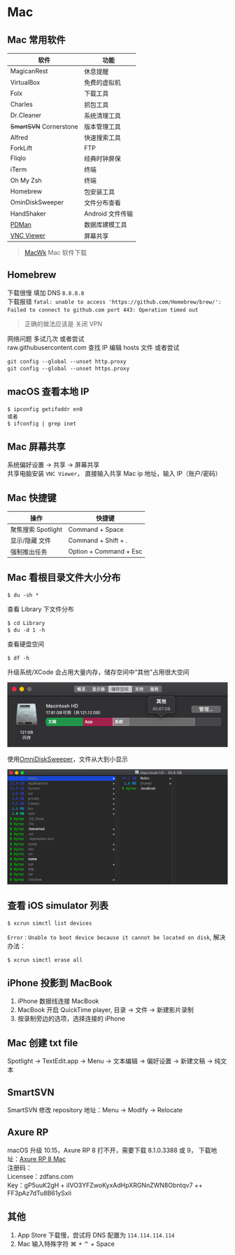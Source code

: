 # Mac

## Mac 常用软件

| 软件                                                              | 功能             |
| ----------------------------------------------------------------- | ---------------- |
| MagicanRest                                                       | 休息提醒         |
| VirtualBox                                                        | 免费的虚拟机     |
| Folx                                                              | 下载工具         |
| Charles                                                           | 抓包工具         |
| Dr.Cleaner                                                        | 系统清理工具     |
| ~~SmartSVN~~ Cornerstone                                          | 版本管理工具     |
| Alfred                                                            | 快速搜索工具     |
| ForkLift                                                          | FTP              |
| Fliqlo                                                            | 经典时钟屏保     |
| iTerm                                                             | 终端             |
| Oh My Zsh                                                         | 终端             |
| Homebrew                                                          | 包安装工具       |
| OminDiskSweeper                                                   | 文件分布查看     |
| HandShaker                                                        | Android 文件传输 |
| [PDMan](http://www.pdman.cn/)                                     | 数据库建模工具   |
| [VNC Viewer](https://www.realvnc.com/en/connect/download/viewer/) | 屏幕共享         |

> [MacWk](https://macwk.com/) Mac 软件下载

## Homebrew

下载很慢 填加 DNS `8.8.8.8`  
下载报错 `fatal: unable to access 'https://github.com/Homebrew/brew/': Failed to connect to github.com port 443: Operation timed out`

> 正确的做法应该是 关闭 VPN

网络问题 多试几次 或者尝试  
raw.githubusercontent.com 查找 IP 编辑 hosts 文件 或者尝试

```
git config --global --unset http.proxy
git config --global --unset https.proxy
```

## macOS 查看本地 IP

```
$ ipconfig getifaddr en0
或者
$ ifconfig | grep inet
```

## Mac 屏幕共享

系统偏好设置 -> 共享 -> 屏幕共享  
共享电脑安装 `VNC Viewer`， 直接输入共享 Mac ip 地址，输入 IP（账户/密码）

## Mac 快捷键

| 操作               | 快捷键                 |
| ------------------ | ---------------------- |
| 聚焦搜索 Spotlight | Command + Space        |
| 显示/隐藏 文件     | Command + Shift + .    |
| 强制推出任务       | Option + Command + Esc |

## Mac 看根目录文件大小分布

```
$ du -sh *
```

查看 Library 下文件分布

```
$ cd Library
$ du -d 1 -h
```

查看硬盘空间

```
$ df -h
```

升级系统/XCode 会占用大量内存，储存空间中“其他”占用很大空间

![](../images/macOS_room_problem.png)

使用[OmniDiskSweeper](https://www.omnigroup.com/more/)，文件从大到小显示

![](../images/OminDiskSweeper.png)

## 查看 iOS simulator 列表

```
$ xcrun simctl list devices
```

`Error：Unable to boot device because it cannot be located on disk`, 解决办法：

```
$ xcrun simctl erase all
```

## iPhone 投影到 MacBook

1. iPhone 数据线连接 MacBook
2. MacBook 开启 QuickTime player, 目录 -> 文件 -> 新建影片录制
3. 按录制旁边的选项，选择连接的 iPhone

## Mac 创建 txt file

Spotlight -> TextEdit.app -> Menu -> 文本编辑 -> 偏好设置 -> 新建文稿 -> 纯文本

## SmartSVN

SmartSVN 修改 repository 地址：Menu -> Modify -> Relocate

## Axure RP

macOS 升级 10.15，Axure RP 8 打不开，需要下载 8.1.0.3388 或 9， 下载地址：[Axure RP 8 Mac](https://www.axure.com/release-history/rp8)  
注册码：  
Licensee：zdfans.com  
Key：gP5uuK2gH + iIVO3YFZwoKyxAdHpXRGNnZWN8Obntqv7 ++ FF3pAz7dTu8B61ySxli

## 其他

1. App Store 下载慢，尝试将 DNS 配置为 `114.114.114.114`
2. Mac 输入特殊字符 ⌘ + ⌃ + Space
